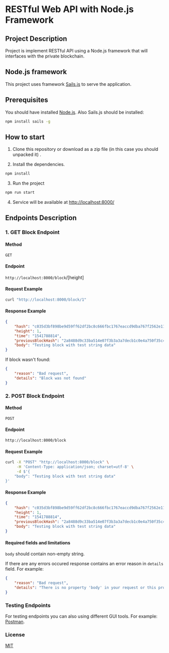 # RESTful Web API with Node.js Framework

## Project Description 
Project is implement RESTful API using a Node.js framework that will interfaces with the private blockchain.

## Node.js framework
This project uses framework [Sails.js](https://sailsjs.com/) to serve the application.

## Prerequisites 
You should have installed [Node.js](https://nodejs.org/en/).
Also Sails.js should be installed:
```bash
npm install sails -g
``` 

## How to start
1. Clone this repository or download as a zip file (in this case you should unpacked it) .

2. Install the dependencies.
```bash
npm install
```
3. Run the project 
```bash
npm run start 
```
4. Service will be available at [http://localhost:8000/](http://localhost:8000/)

## Endpoints Description 

### 1. GET Block Endpoint

#### Method
`GET`

#### Endpoint 
`http://localhost:8000/block`/[height]

#### Request Example
```bash
curl "http://localhost:8000/block/1"
```

#### Response Example
```json
{
    "hash": "c035d3bf898be9d59ff62df2bc8c666fbc1767eaccd9dba767f2562e11ae0330",
    "height": 1,
    "time": "1541788814",
    "previousBlockHash": "2a8488d9c33ba514e07f3b3a3a7decb1c0e4a750f35c4c6237134b6c8f249379",
    "body": "Testing block with test string data"
}
```

If block wasn't found: 
```json
{
    "reason": "Bad request",
    "details": "Block was not found"
}
```

### 2. POST Block Endpoint
#### Method
`POST`

#### Endpoint 
`http://localhost:8000/block`

#### Request Example
```bash
curl -X "POST" "http://localhost:8000/block" \
     -H 'Content-Type: application/json; charset=utf-8' \
     -d $'{
    "body": "Testing block with test string data"
}'
```

#### Response Example
```json
{
    "hash": "c035d3bf898be9d59ff62df2bc8c666fbc1767eaccd9dba767f2562e11ae0330",
    "height": 1,
    "time": "1541788814",
    "previousBlockHash": "2a8488d9c33ba514e07f3b3a3a7decb1c0e4a750f35c4c6237134b6c8f249379",
    "body": "Testing block with test string data"
}
```

#### Required fields and limitations
`body` should contain non-empty string. 


If there are any errors occured response contains an error reason in `details` field. For example:
```json
{
    "reason": "Bad request",
    "details": "There is no property 'body' in your request or this property is empty"
}
``` 

### Testing Endpoints
For testing endpoints you can also using different GUI tools. For example: [Postman](https://www.getpostman.com).

### License
[MIT](LICENSE)
